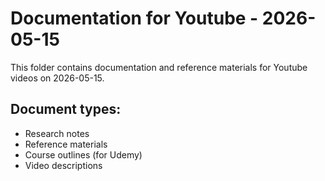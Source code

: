 # Documentation for Youtube - 2026-05-15

This folder contains documentation and reference materials for Youtube videos on 2026-05-15.

## Document types:
- Research notes
- Reference materials
- Course outlines (for Udemy)
- Video descriptions
